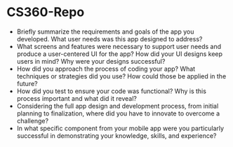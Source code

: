 # CS360-Repo

* Briefly summarize the requirements and goals of the app you developed. What user needs was this app designed to address?
* What screens and features were necessary to support user needs and produce a user-centered UI for the app? How did your UI designs keep users in mind? Why were your designs successful?
* How did you approach the process of coding your app? What techniques or strategies did you use? How could those be applied in the future?
* How did you test to ensure your code was functional? Why is this process important and what did it reveal?
* Considering the full app design and development process, from initial planning to finalization, where did you have to innovate to overcome a challenge?
* In what specific component from your mobile app were you particularly successful in demonstrating your knowledge, skills, and experience?
